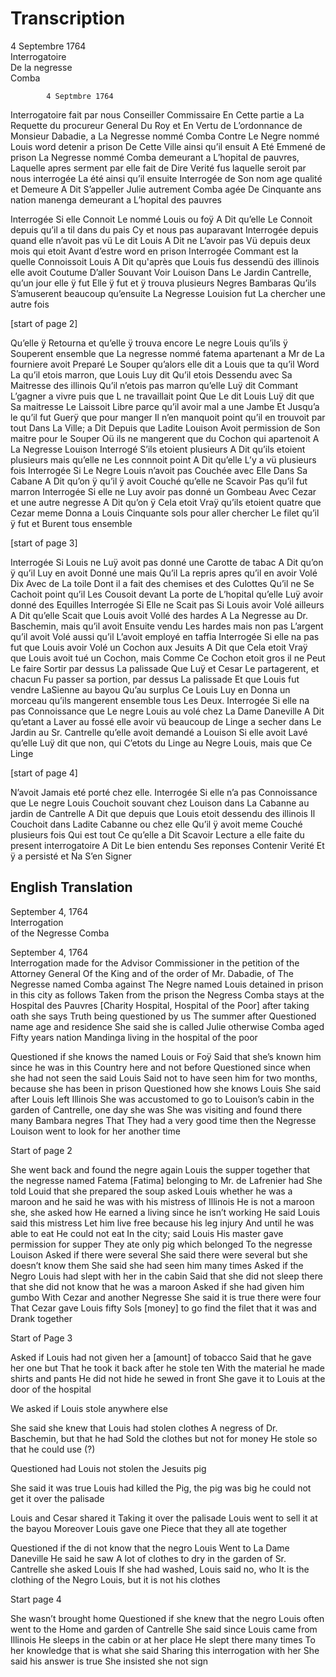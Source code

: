 # Transcription

4 Septembre 1764  
Interrogatoire  
De la negresse  
Comba  

			4 Septmbre 1764
Interrogatoire fait par nous Conseiller Commissaire 
En Cette partie a La Requette du procureur General 
Du Roy et En Vertu de L’ordonnance de Monsieur
Dabadie, a La Negresse nommé Comba Contre
Le Negre nommé Louis word detenir a prison 
De Cette Ville ainsi qu’il ensuit 
A Eté Emmené de prison La Negresse nommé
Comba demeurant a L’hopital de pauvres, 
Laquelle apres serment par elle fait de Dire
Verité fus laquelle seroit par nous interrogée 
La été ainsi qu’il ensuite
Interrogée de Son nom age qualité et Demeure 
A Dit S’appeller Julie autrement Comba agée
De Cinquante ans nation manenga demeurant a 
L’hopital des pauvres  

Interrogée Si elle Connoit Le nommé Louis ou foÿ
A Dit qu’elle Le Connoit depuis qu’il a til dans du
pais Cy et nous pas auparavant 
Interrogée depuis quand elle n’avoit pas vü Le dit
Louis
A Dit ne L’avoir pas Vü depuis deux mois qui etoit
Avant d’estre word en prison
Interrogée Commant est la quelle Connoissoit Louis
A Dit qu'après que Louis fus dessendü des illinois
elle avoit Coutume D’aller Souvant Voir Louison
Dans Le Jardin Cantrelle, qu’un jour elle ÿ fut
Elle ÿ fut et ÿ trouva plusieurs Negres Bambaras
Qu’ils S’amuserent beaucoup qu’ensuite La
Negresse Louision fut La chercher une autre fois

[start of page 2]

Qu’elle ÿ Retourna et qu’elle ÿ trouva encore Le negre
Louis qu’ils ÿ Souperent ensemble que La negresse
nommé fatema apartenant a Mr de La fourniere avoit
Preparé Le Souper qu’alors elle dit a Louis que ta qu’il
Word La qu’il etois marron, que Louis Luy dit 
Qu’il etois Dessendu avec Sa Maitresse des illinois 
Qu’il n’etois pas marron qu’elle Luÿ dit Commant 
L’gagner a vivre puis que L ne travaillait point
Que Le dit Louis Luÿ dit que Sa maitresse Le 
Laissoit Libre parce qu’il avoir mal a une Jambe
Et Jusqu’a le qu’il fut Guerÿ que pour manger 
Il n’en manquoit point qu’il en trouvoit par tout
Dans La Ville; a Dit Depuis que Ladite Louison 
Avoit permission de Son maitre pour le Souper 
Oü ils ne mangerent que du Cochon qui apartenoit 
A La Negresse Louison 
Interrogé S’ils etoient plusieurs 
A Dit qu’ils etoient plusieurs mais qu’elle ne Les
connnoit point 
A Dit qu’elle L’y a vü plusieurs fois
Interrogée Si Le Negre Louis n’avoit pas Couchée avec 
Elle Dans Sa Cabane 
A Dit qu’on ÿ qu’il ÿ avoit Couché qu’elle ne Scavoir 
Pas qu’il fut marron
Interrogée Si elle ne Luy avoir pas donné un Gombeau 
Avec Cezar et une autre negresse
A Dit qu’on ÿ Cela etoit Vraÿ qu’ils etoient quatre 
que Cezar meme Donna a Louis Cinquante
sols pour aller chercher Le filet qu’il ÿ fut et 
Burent tous ensemble


[start of page 3]


Interrogée Si Louis ne Luÿ avoit pas donné une
Carotte de tabac 
A Dit qu’on ÿ qu’il Luy en avoit Donné une mais
Qu’il La repris apres qu’il en avoir Volé Dix
Avec de La toile Dont il a fait des chemises et des Culottes
Qu’il ne Se Cachoit point qu’il Les Cousoit devant
La porte de L’hopital qu’elle Luÿ avoir donné des
Equilles 
Interrogée Si Elle ne Scait pas Si Louis avoir Volé 
ailleurs 
A Dit qu’elle Scait que Louis avoit Vollé des hardes 
A La Negresse au Dr. Baschemin, mais qu’il avoit
Ensuite vendu Les hardes mais non pas L’argent
qu’il avoit Volé aussi qu’il L’avoit employé en 
taffia 
Interrogée Si elle na pas fut que Louis avoir Volé un
Cochon aux Jesuits
A Dit que Cela etoit Vraÿ que Louis avoit tué un
Cochon, mais Comme Ce Cochon etoit gros il ne 
Peut Le faire Sortir par dessus La palissade
Que Luÿ et Cesar Le partagerent, et chacun
Fu passer sa portion, par dessus La palissade
Et que Louis fut vendre LaSienne au bayou
Qu’au surplus Ce Louis Luy en Donna un
morceau qu’ils mangerent ensemble tous Les
Deux. 
Interrogée Si elle na pas Connoissance que Le negre Louis
au volé chez La Dame Daneville 
A Dit qu’etant a Laver au fossé elle avoir vü
beaucoup de Linge a secher dans Le Jardin au Sr. 
Cantrelle qu’elle avoit demandé a Louison
Si elle avoit Lavé qu’elle Luÿ dit que non, qui
C’etots du Linge au Negre Louis, mais que Ce Linge

[start of page 4]

N’avoit Jamais eté porté chez elle.
Interrogée Si elle n’a pas Connoissance que Le negre
Louis Couchoit souvant chez Louison dans La
Cabanne au jardin de Cantrelle
A Dit que depuis que Louis etoit dessendu des illinois
Il Couchoit dans Ladite Cabanne ou chez elle
Qu’il ÿ avoit meme Couché plusieurs fois
Qui est tout Ce qu’elle a Dit Scavoir
Lecture a elle faite du present interrogatoire 
A Dit Le bien entendu Ses reponses Contenir Verité
Et ÿ a persisté et Na S’en Signer



## English Translation  
September  4, 1764  
Interrogation  
of the Negresse 
Comba  

September 4, 1764  
Interrogation made for the Advisor Commissioner 
in the petition of the Attorney General 
Of the King and of the order of Mr. 
Dabadie, of The Negresse named Comba against 
The Negre named Louis  detained in prison 
in this city as follows
Taken from the prison the Negress
Comba stays at the Hospital des Pauvres [Charity Hospital, Hospital of the Poor] after taking oath she says
Truth being questioned by us
The summer after
Questioned name age and residence
She said she is called Julie otherwise Comba aged
Fifty years nation Mandinga living in 
the hospital of the poor

Questioned if she knows the named Louis or Foÿ
Said that she’s known him since he was in this
Country here and not before
Questioned since when she had not seen the said
Louis
Said not to have seen him for two months, because she has been in prison
Questioned how she knows Louis
She said after Louis left Illinois
She was accustomed to go to Louison’s cabin 
in the garden of Cantrelle, one day she was
She was visiting and found there many Bambara negres
That They had a very good time then the
Negresse Louison went to look for her another time

Start of page 2

She went back and found the negre again
Louis the supper together that the negresse named Fatema [Fatima] belonging to Mr. de Lafrenier had
She told Louid that she prepared the soup
asked Louis whether he was a maroon and he said 
he was with his mistress of Illinois 
He is not a maroon she, she asked how
He earned a living since he isn’t working
He said Louis said this mistress 
Let him live free because his leg injury 
And until he was able to eat
He could not eat 
In the city; said Louis
His master gave permission for supper
They ate only pig which belonged
To the negresse Louison
Asked if there were several
She said there were several but she 
doesn’t know them
She said she had seen him many times
Asked if the Negro Louis had slept with 
her in the cabin
Said that she did not sleep there that she did not know
that he was a maroon
Asked if she had given him gumbo
With Cezar and another Negresse
She said it is true there were four
That Cezar gave Louis fifty
Sols [money] to go find the filet that it was and
Drank together 


Start of Page 3


Asked if Louis had not given her a
[amount] of tobacco
Said that he gave her one but
That he took it back after he stole ten
With the material he made shirts and pants 
He did not hide he sewed in front
She gave it to Louis at the door of the hospital

We asked if Louis stole anywhere else

She said she knew that Louis had stolen clothes
A negress of Dr. Baschemin, but that he had 
Sold the clothes but not for money
He stole so that he could use (?)

Questioned had Louis not stolen the Jesuits pig

She said it was true Louis had killed the 
Pig, the pig was big he could not get it over the palisade

Louis and Cesar shared it
Taking it over the palisade
Louis went to sell it at the bayou 
Moreover Louis gave one 
Piece that they all ate together 

Questioned if the di not know that the negro 
Louis
Went to La Dame Daneville
He said he saw
A lot of clothes to dry in the garden of Sr. 
Cantrelle she asked Louis
If she had washed, Louis said no, who
It is the clothing of the Negro Louis, but it is not his clothes

Start page 4

She wasn’t brought home
Questioned if she knew that the negro
Louis often went to the 
Home and garden of Cantrelle
She said since Louis came from Illinois
He sleeps in the cabin or at her place
He slept there many times
To her knowledge that is what she said
Sharing this interrogation with her 
She said his answer is true
She insisted she not sign

